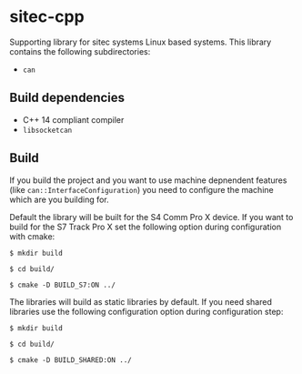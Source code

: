 # sitec-cpp 

Supporting library for sitec systems Linux based systems. This library contains
the following subdirectories:

  * `can`

## Build dependencies

  * C++ 14 compliant compiler
  * `libsocketcan`

## Build

If you build the project and you want to use machine depnendent features (like `can::InterfaceConfiguration`)
you need to configure the machine which are you building for.

Default the library will be built for the S4 Comm Pro X device. If you want to build for the S7 Track Pro X
set the following option during configuration with cmake:

```
$ mkdir build

$ cd build/

$ cmake -D BUILD_S7:ON ../
```

The libraries will build as static libraries by default. If you need shared libraries use the following configuration
option during configuration step:

```
$ mkdir build

$ cd build/

$ cmake -D BUILD_SHARED:ON ../
```

